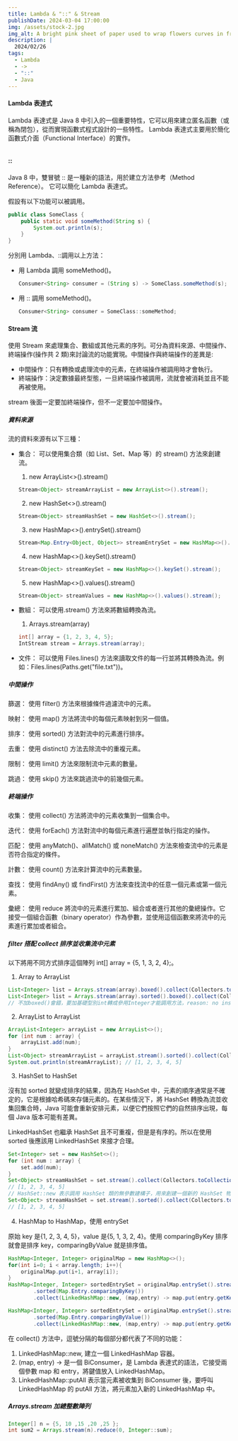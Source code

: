 ```yaml
---
title: Lambda & "::" & Stream
publishDate: 2024-03-04 17:00:00
img: /assets/stock-2.jpg
img_alt: A bright pink sheet of paper used to wrap flowers curves in front of rich blue background
description: |
  2024/02/26
tags:
  - Lambda
  - ->
  - "::"
  - Java
---
```


#### Lambda 表達式

Lambda 表達式是 Java 8 中引入的一個重要特性，它可以用來建立匿名函數（或稱為閉包），從而實現函數式程式設計的一些特性。 Lambda 表達式主要用於簡化函數式介面（Functional Interface）的實作。

```java

```

#### ::

Java 8 中，雙冒號 :: 是一種新的語法，用於建立方法參考（Method Reference）。 它可以簡化 Lambda 表達式。

假設有以下功能可以被調用。

```java
public class SomeClass {
    public static void someMethod(String s) {
        System.out.println(s);
    }
}
```

分別用 Lambda、::調用以上方法：

- 用 Lambda 調用 someMethod()。

  ```java
  Consumer<String> consumer = (String s) -> SomeClass.someMethod(s);
  ```

- 用 :: 調用 someMethod()。

  ```java
  Consumer<String> consumer = SomeClass::someMethod;
  ```

#### Stream 流

使用 Stream 來處理集合、數組或其他元素的序列。可分為資料來源、中間操作、終端操作(操作共 2 類)來討論流的功能實現。中間操作與終端操作的差異是:

- 中間操作：只有轉換或處理流中的元素，在終端操作被調用時才會執行。
- 終端操作：決定數據最終型態，一旦終端操作被調用，流就會被消耗並且不能再被使用。

stream 後面一定要加終端操作，但不一定要加中間操作。

##### 資料來源

流的資料來源有以下三種：

- 集合： 可以使用集合類（如 List、Set、Map 等）的 stream() 方法來創建流。

  1.  new ArrayList<>().stream()

  ```java
  Stream<Object> streamArrayList = new ArrayList<>().stream();
  ```

  2. new HashSet<>().stream()

  ```java
  Stream<Object> streamHashSet = new HashSet<>().stream();
  ```

  3. new HashMap<>().entrySet().stream()

  ```java
  Stream<Map.Entry<Object, Object>> streamEntrySet = new HashMap<>().entrySet().stream();
  ```

  4. new HashMap<>().keySet().stream()

  ```java
  Stream<Object> streamKeySet = new HashMap<>().keySet().stream();
  ```

  5. new HashMap<>().values().stream()

  ```java
  Stream<Object> streamValues = new HashMap<>().values().stream();
  ```

- 數組： 可以使用.stream() 方法來將數組轉換為流。

  1. Arrays.stream(array)

  ```java
  int[] array = {1, 2, 3, 4, 5};
  IntStream stream = Arrays.stream(array);
  ```

- 文件： 可以使用 Files.lines() 方法來讀取文件的每一行並將其轉換為流。例如：Files.lines(Paths.get("file.txt"))。

##### 中間操作

篩選： 使用 filter() 方法來根據條件過濾流中的元素。

映射： 使用 map() 方法將流中的每個元素映射到另一個值。

排序： 使用 sorted() 方法對流中的元素進行排序。

去重： 使用 distinct() 方法去除流中的重複元素。

限制： 使用 limit() 方法來限制流中元素的數量。

跳過： 使用 skip() 方法來跳過流中的前幾個元素。

##### 終端操作

收集： 使用 collect() 方法將流中的元素收集到一個集合中。

迭代： 使用 forEach() 方法對流中的每個元素進行遍歷並執行指定的操作。

匹配： 使用 anyMatch()、allMatch() 或 noneMatch() 方法來檢查流中的元素是否符合指定的條件。

計數： 使用 count() 方法來計算流中的元素數量。

查找： 使用 findAny() 或 findFirst() 方法來查找流中的任意一個元素或第一個元素。

彙總： 使用 reduce 將流中的元素進行累加、組合或者進行其他的彙總操作。它接受一個組合函數（binary operator）作為參數，並使用這個函數來將流中的元素進行累加或者組合。

##### filter 搭配 collect 排序並收集流中元素

以下將用不同方式排序這個陣列 int[] array = {5, 1, 3, 2, 4};。

1. Array to ArrayList

```java
List<Integer> list = Arrays.stream(array).boxed().collect(Collectors.toList()); // [5, 1, 3, 2, 4]
List<Integer> list = Arrays.stream(array).sorted().boxed().collect(Collectors.toList()); // [1, 2, 3, 4, 5]
// 不加boxed()會錯，要加基礎型別int轉成參用Integer才能調用方法，reason: no instance(s) of type variable(s) A, T exist so that Collector<T, A, List<T>> conforms to Supplier<R>
```

2. ArrayList to ArrayList

```java
ArrayList<Integer> arrayList = new ArrayList<>();
for (int num : array) {
    arrayList.add(num);
}
List<Object> streamArrayList = arrayList.stream().sorted().collect(Collectors.toList());
System.out.println(streamArrayList); // [1, 2, 3, 4, 5]
```

3. HashSet to HashSet

沒有加 sorted 就變成排序的結果，因為在 HashSet 中，元素的順序通常是不確定的，它是根據哈希碼來存儲元素的。在某些情況下，將 HashSet 轉換為流並收集回集合時，Java 可能會重新安排元素，以便它們按照它們的自然排序出現，每個 Java 版本可能有差異。

LinkedHashSet 也繼承 HashSet 且不可重複，但是是有序的。所以在使用 sorted 後應該用 LinkedHashSet 來接才合理。

```java
Set<Integer> set = new HashSet<>();
for (int num : array) {
    set.add(num);
}
Set<Object> streamHashSet = set.stream().collect(Collectors.toCollection(HashSet::new));
// [1, 2, 3, 4, 5]
// HashSet::new 表示調用 HashSet 類的無參數建構子，用來創建一個新的 HashSet 物件
Set<Object> streamHashSet = set.stream().sorted().collect(Collectors.toCollection(LinkedHashSet::new));
// [1, 2, 3, 4, 5]
```

4. HashMap to HashMap，使用 entrySet

原始 key 是{1, 2, 3, 4, 5}，value 是{5, 1, 3, 2, 4}。使用 comparingByKey 排序就會是排序 key，comparingByValue 就是排序值。

```java
HashMap<Integer, Integer> originalMap = new HashMap<>();
for(int i=0; i < array.length; i++){
    originalMap.put(i+1, array[i]);
}
HashMap<Integer, Integer> sortedEntrySet = originalMap.entrySet().stream()
        .sorted(Map.Entry.comparingByKey())
        .collect(LinkedHashMap::new, (map,entry) -> map.put(entry.getKey(), entry.getValue()),LinkedHashMap::putAll); // {1=5, 2=1, 3=3, 4=2, 5=4}

HashMap<Integer, Integer> sortedEntrySet = originalMap.entrySet().stream()
        .sorted(Map.Entry.comparingByValue())
        .collect(LinkedHashMap::new, (map,entry) -> map.put(entry.getKey(), entry.getValue()),LinkedHashMap::putAll); // {2=1, 4=2, 3=3, 5=4, 1=5}
```

在 collect() 方法中，逗號分隔的每個部分都代表了不同的功能：

1. LinkedHashMap::new, 建立一個 LinkedHashMap 容器。
2. (map, entry) -> 是一個 BiConsumer，是 Lambda 表達式的語法，它接受兩個參數 map 和 entry，將鍵值放入 LinkedHashMap。
3. LinkedHashMap::putAll 表示當元素被收集到 BiConsumer 後，要呼叫 LinkedHashMap 的 putAll 方法，將元素加入新的 LinkedHashMap 中。

##### Arrays.stream 加總整數陣列

```java
Integer[] n = {5, 10 ,15 ,20 ,25 };
int sum2 = Arrays.stream(n).reduce(0, Integer::sum);
```
